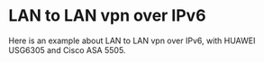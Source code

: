 # LAN to LAN vpn over IPv6
Here is an example about LAN to LAN vpn over IPv6, with HUAWEI USG6305 and Cisco ASA 5505.
